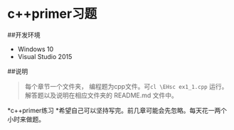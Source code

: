 # c++primer习题
##开发环境
* Windows 10
* Visual Studio 2015

##说明
>每个章节一个文件夹，
>编程题为cpp文件。可```cl \EHsc ex1_1.cpp``` 运行。
>解答题以及说明在相应文件夹的 README.md 文件中。

*c++primer练习
*希望自己可以坚持写完。前几章可能会先忽略。每天花一两个小时来做题。
